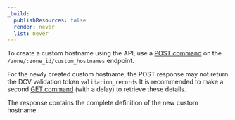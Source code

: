 ```yaml
---
_build:
  publishResources: false
  render: never
  list: never
---
```


To create a custom hostname using the API, use a [POST command](/api/operations/custom-hostname-for-a-zone-create-custom-hostname) on the `/zone/:zone_id/custom_hostnames` endpoint.

For the newly created custom hostname, the POST response may not return the DCV validation token `validation_records`  It is recommended to make a second [GET command](/api/operations/custom-hostname-for-a-zone-list-custom-hostnames) (with a delay) to retrieve these details.

The response contains the complete definition of the new custom hostname.
